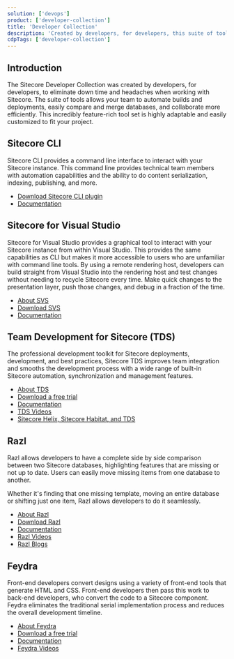 ```yaml
---
solution: ['devops']
product: ['developer-collection']
title: 'Developer Collection'
description: 'Created by developers, for developers, this suite of tools allows your team to automate builds and deployments, easily compare and merge databases, and collaborate more efficiently.'
cdpTags: ['developer-collection']
---
```


## Introduction

The Sitecore Developer Collection was created by developers, for developers, to eliminate down time and headaches when working with Sitecore. The suite of tools allows your team to automate builds and deployments, easily compare and merge databases, and collaborate more efficiently. This incredibly feature-rich tool set is highly adaptable and easily customized to fit your project.

## Sitecore CLI

Sitecore CLI provides a command line interface to interact with your Sitecore instance. This command line provides technical team members with automation capabilities and the ability to do content serialization, indexing, publishing, and more.

- [Download Sitecore CLI plugin](downloads/Sitecore_CLI)
- [Documentation](https://doc.sitecore.com/xp/en/developers/101/developer-tools/sitecore-command-line-interface.html)

## Sitecore for Visual Studio

Sitecore for Visual Studio provides a graphical tool to interact with your Sitecore instance from within Visual Studio. This provides the same capabilities as CLI but makes it more accessible to users who are unfamiliar with command line tools. By using a remote rendering host, developers can build straight from Visual Studio into the rendering host and test changes without needing to recycle Sitecore every time. Make quick changes to the presentation layer, push those changes, and debug in a fraction of the time.

- [About SVS](https://www.teamdevelopmentforsitecore.com/Sitecore-for-Visual-Studio)
- [Download SVS](https://www.teamdevelopmentforsitecore.com/Download/SVS)
- [Documentation](https://doc.sitecore.com/xp/en/developers/101/developer-tools/sitecore-for-visual-studio.html)

## Team Development for Sitecore (TDS)

The professional development toolkit for Sitecore deployments, development, and best practices, Sitecore TDS improves team integration and smooths the development process with a wide range of built-in Sitecore automation, synchronization and management features.

- [About TDS](https://www.teamdevelopmentforsitecore.com/TDS-Classic)
- [Download a free trial](https://www.teamdevelopmentforsitecore.com/TDS-Classic/Free-Trial)
- [Documentation](http://hedgehogdevelopment.github.io/tds/)
- [TDS Videos](https://www.youtube.com/playlist?list=PLb9QmtmxCbhl1uzG_XJ37Sc9fhsJNLfaM)
- [Sitecore Helix, Sitecore Habitat, and TDS](https://www.teamdevelopmentforsitecore.com/Sitecore-Helix-Sitecore-Habitat-TDS)

## Razl

Razl allows developers to have a complete side by side comparison between two Sitecore databases, highlighting features that are missing or not up to date. Users can easily move missing items from one database to another.

Whether it's finding that one missing template, moving an entire database or shifting just one item, Razl allows developers to do it seamlessly.

- [About Razl](https://www.teamdevelopmentforsitecore.com/Razl)
- [Download Razl](https://www.teamdevelopmentforsitecore.com/Download/Razl)
- [Documentation](http://hedgehogdevelopment.github.io/razl/index.html)
- [Razl Videos](https://www.youtube.com/playlist?list=PLb9QmtmxCbhm5RnL42g1Trmr9-z_ZP40J)
- [Razl Blogs](https://www.teamdevelopmentforsitecore.com/Blog?tag=razl)

## Feydra

Front-end developers convert designs using a variety of front-end tools that generate HTML and CSS. Front-end developers then pass this work to back-end developers, who convert the code to a Sitecore component. Feydra eliminates the traditional serial implementation process and reduces the overall development timeline.

- [About Feydra](https://www.teamdevelopmentforsitecore.com/Feydra)
- [Download a free trial](https://www.teamdevelopmentforsitecore.com/Feydra/Free-Trial)
- [Documentation](http://hedgehogdevelopment.github.io/feydra/index.html)
- [Feydra Videos](https://www.youtube.com/playlist?list=PLb9QmtmxCbhm17ZeHD72E44q-tFpxQfvs)
